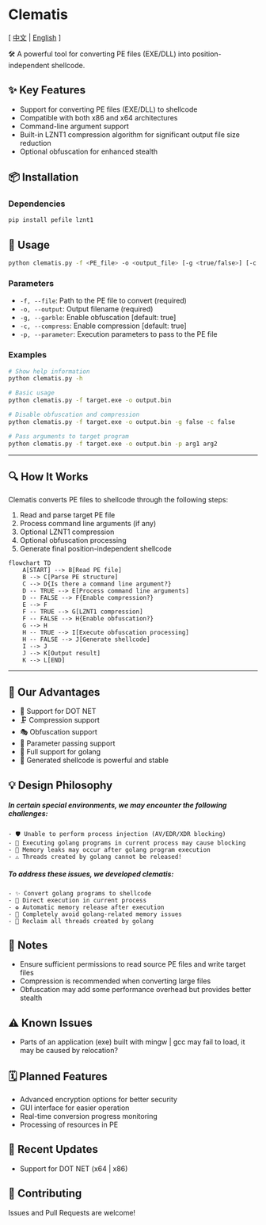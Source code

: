 # Clematis

[ [中文](https://github.com/CBLabresearch/clematis/blob/main/readme_ch.md) | [English](https://github.com/CBLabresearch/clematis/blob/main/readme.md) ]

🛠️ A powerful tool for converting PE files (EXE/DLL) into position-independent shellcode.

## ✨ Key Features

- Support for converting PE files (EXE/DLL) to shellcode
- Compatible with both x86 and x64 architectures
- Command-line argument support
- Built-in LZNT1 compression algorithm for significant output file size reduction
- Optional obfuscation for enhanced stealth

## 📦 Installation

### Dependencies
```bash
pip install pefile lznt1
```

## 🚀 Usage

```bash
python clematis.py -f <PE_file> -o <output_file> [-g <true/false>] [-c <true/false>] [-p <parameters>]
```

### Parameters

- `-f, --file`: Path to the PE file to convert (required)
- `-o, --output`: Output filename (required)
- `-g, --garble`: Enable obfuscation [default: true]
- `-c, --compress`: Enable compression [default: true]
- `-p, --parameter`: Execution parameters to pass to the PE file

### Examples

```bash
# Show help information
python clematis.py -h

# Basic usage
python clematis.py -f target.exe -o output.bin

# Disable obfuscation and compression
python clematis.py -f target.exe -o output.bin -g false -c false

# Pass arguments to target program
python clematis.py -f target.exe -o output.bin -p arg1 arg2
```

---

## 🔍 How It Works

Clematis converts PE files to shellcode through the following steps:

1. Read and parse target PE file
2. Process command line arguments (if any)
3. Optional LZNT1 compression
4. Optional obfuscation processing
5. Generate final position-independent shellcode

```mermaid
flowchart TD
    A[START] --> B[Read PE file]
    B --> C[Parse PE structure]
    C --> D{Is there a command line argument?}
    D -- TRUE --> E[Process command line arguments]
    D -- FALSE --> F{Enable compression?}
    E --> F
    F -- TRUE --> G[LZNT1 compression]
    F -- FALSE --> H{Enable obfuscation?}
    G --> H
    H -- TRUE --> I[Execute obfuscation processing]
    H -- FALSE --> J[Generate shellcode]
    I --> J
    J --> K[Output result]
    K --> L[END]
```

---

## 📝 Our Advantages

- 🎯 Support for DOT NET
- 🗜️ Compression support
- 🎭 Obfuscation support
- 🔄 Parameter passing support
- 🚀 Full support for golang
- 💪 Generated shellcode is powerful and stable

## 💡 Design Philosophy

##### In certain special environments, we may encounter the following challenges:

```text
- 🛡️ Unable to perform process injection (AV/EDR/XDR blocking)
- 🔄 Executing golang programs in current process may cause blocking
- 💾 Memory leaks may occur after golang program execution
- ⚠️ Threads created by golang cannot be released!
```

##### To address these issues, we developed clematis:

```
- ✨ Convert golang programs to shellcode
- 🎯 Direct execution in current process
- ♻️ Automatic memory release after execution
- 🚀 Completely avoid golang-related memory issues
- 🔄 Reclaim all threads created by golang
```

## 📝 Notes

- Ensure sufficient permissions to read source PE files and write target files
- Compression is recommended when converting large files
- Obfuscation may add some performance overhead but provides better stealth

## ⚠️ Known Issues

- Parts of an application (exe) built with mingw | gcc may fail to load, it may be caused by relocation?

## 🗓️ Planned Features

- Advanced encryption options for better security
- GUI interface for easier operation
- Real-time conversion progress monitoring
- Processing of resources in PE

## 🔄 Recent Updates

- Support for DOT NET (x64 | x86)

## 🤝 Contributing

Issues and Pull Requests are welcome!
